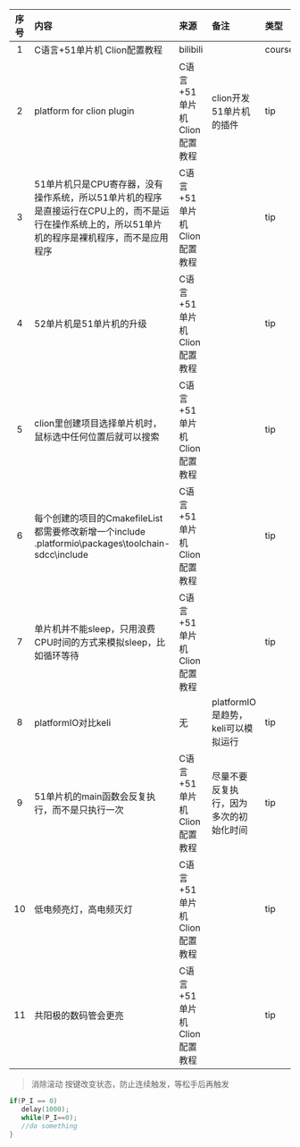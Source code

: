 | 序号 | 内容                                                                                 | 来源                  | 备注                       | 类型     |
|:--:|:-----------------------------------------------------------------------------------|:--------------------|:-------------------------|:-------|
| 1  | C语言+51单片机 Clion配置教程                                                                | bilibili            |                          | course |
| 2  | platform for clion plugin                                                          | C语言+51单片机 Clion配置教程 | clion开发51单片机的插件          | tip    |
| 3  | 51单片机只是CPU寄存器，没有操作系统，所以51单片机的程序是直接运行在CPU上的，而不是运行在操作系统上的，所以51单片机的程序是裸机程序，而不是应用程序    | C语言+51单片机 Clion配置教程 |                          | tip    |
| 4  | 52单片机是51单片机的升级                                                                     | C语言+51单片机 Clion配置教程 |                          | tip    |
| 5  | clion里创建项目选择单片机时，鼠标选中任何位置后就可以搜索                                                    | C语言+51单片机 Clion配置教程 |                          | tip    |
| 6  | 每个创建的项目的CmakefileList 都需要修改新增一个include .platformio\packages\toolchain-sdcc\include | C语言+51单片机 Clion配置教程 |                          | tip    |
| 7  | 单片机并不能sleep，只用浪费CPU时间的方式来模拟sleep，比如循环等待                                            | C语言+51单片机 Clion配置教程 |                          | tip    |
| 8  | platformIO对比keli                                                                   | 无                   | platformIO是趋势，keli可以模拟运行 | tip    |
| 9  | 51单片机的main函数会反复执行，而不是只执行一次                                                         | C语言+51单片机 Clion配置教程 | 尽量不要反复执行，因为多次的初始化时间      | tip    |
| 10 | 低电频亮灯，高电频灭灯                                                                        | C语言+51单片机 Clion配置教程 |                          | tip    |
| 11 | 共阳极的数码管会更亮                                                                         | C语言+51单片机 Clion配置教程 |                          | tip    |



> 消除滚动
> 按键改变状态，防止连续触发，等松手后再触发
```c
if(P_I == 0)
   delay(1000);
   while(P_I==0);
   //do something
}
```